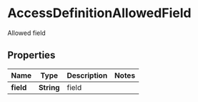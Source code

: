 

# AccessDefinitionAllowedField

Allowed field
## Properties

Name | Type | Description | Notes
------------ | ------------- | ------------- | -------------
**field** | **String** | field | 



